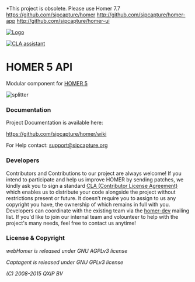 
*This project is obsolete. Please use Homer 7.7 https://github.com/sipcapture/homer 
http://github.com/sipcapture/homer-app
http://github.com/sipcapture/homer-ui




[![Logo](http://sipcapture.org/data/images/sipcapture_header.png)](http://sipcapture.org)

<a href="https://cla-assistant.io/sipcapture/homer-api"><img src="https://cla-assistant.io/readme/badge/sipcapture/homer-api" alt="CLA assistant" /></a>

# HOMER 5 API

Modular component for [HOMER 5](http://github.com/sipcapture/homer)

![splitter](http://i.imgur.com/lytn4zn.png)

### Documentation

Project Documentation is available here:

https://github.com/sipcapture/homer/wiki

For Help contact: support@sipcapture.org


### Developers
Contributors and Contributions to our project are always welcome! If you intend to participate and help us improve HOMER by sending patches, we kindly ask you to sign a standard [CLA (Contributor License Agreement)](http://cla.qxip.net) which enables us to distribute your code alongside the project without restrictions present or future. It doesn’t require you to assign to us any copyright you have, the ownership of which remains in full with you. Developers can coordinate with the existing team via the [homer-dev](http://groups.google.com/group/homer-dev) mailing list. If you'd like to join our internal team and volounteer to help with the project's many needs, feel free to contact us anytime!




### License & Copyright

*webHomer is released under GNU AGPLv3 license*

*Captagent is released under GNU GPLv3 license*

*(C) 2008-2015 QXIP BV*


